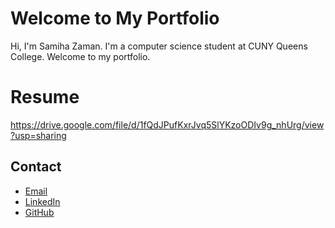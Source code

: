 # Welcome to My Portfolio

Hi, I'm Samiha Zaman. I'm a computer science student at CUNY Queens College. Welcome to my portfolio.



# Resume
https://drive.google.com/file/d/1fQdJPufKxrJvq5SlYKzoODIv9g_nhUrg/view?usp=sharing


## Contact
- [Email](samihaz2009@gmail.com)
- [LinkedIn](https://www.linkedin.com/in/samiha-z/)
- [GitHub](https://github.com/samihazaman)
